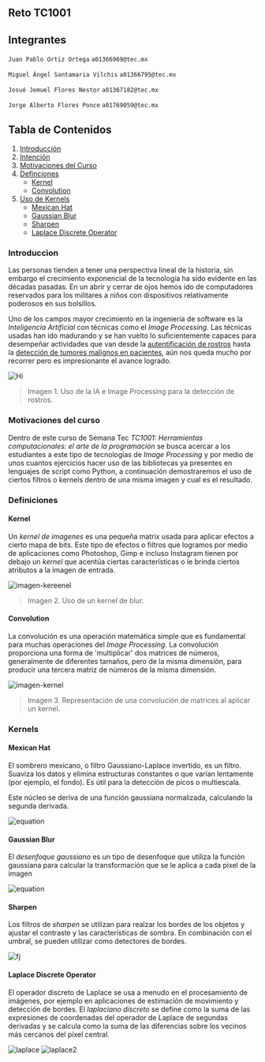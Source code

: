 ## Reto TC1001
## Integrantes

`Juan Pablo Ortiz Ortega`
`a01366969@tec.mx`

`Miguel Ángel Santamaria Vilchis`
`a01366795@tec.mx`

`Josué Jemuel Flores Nestor`
`a01367182@tec.mx`

`Jorge Alberto Flores Ponce`
`a01769059@tec.mx`



## Tabla de Contenidos

1. [Introducción](#Introduccion)
2. [Intención](#Intencion)
3. [Motivaciones del Curso](#Motivaciones)
4. [Definciones](#Definiciones)
   - [Kernel](#Kernel)
   - [Convolution](#Convolution)
6. [Uso de Kernels](#Uso-de-Kernels)
   - [Mexican Hat](#Mexican-Hat)
   - [Gaussian Blur](#Gaussian-Blur)
   - [Sharpen](#Sharpen)
   - [Laplace Discrete Operator](#Laplace-Discrete-Operator)


### Introduccion

Las personas tienden a tener una perspectiva lineal de la historia, sin embargo el crecimiento exponencial de la tecnología ha sido evidente en las décadas pasadas. En un abrir y cerrar de ojos hemos ido de computadores reservados para los militares a niños con dispositivos relativamente poderosos en sus bolsillos. 

Uno de los campos mayor crecimiento en la ingeniería de software es la _Inteligencia Artificial_ con técnicas como el _Image Processing_. Las técnicas usadas han ido madurando y se han vuelto lo suficientemente capaces para desempeñar actividades que van desde la [autentificación de rostros](https://www.cnet.com/news/politics/in-china-facial-recognition-public-shaming-and-control-go-hand-in-hand/) hasta la [detección de tumores malignos en pacientes](https://www.nature.com/articles/d41586-020-03157-9), aún nos queda mucho por recorrer pero es impresionante el avance logrado.

![Hi](https://miro.medium.com/max/503/1*hqbYnsyjfRcceQqrR_HOyA.jpeg)

> Imagen 1. Uso de la IA e Image Processing para la detección de rostros.


### Motivaciones del curso
Dentro de este curso de Semana Tec *TC1001: Herramientas computacionales: el arte de la programación* se busca acercar a los estudiantes a este tipo de tecnologías de _Image Processing_ y por medio de unos cuantos ejercicios hacer uso de las bibliotecas ya presentes en lenguajes de script como Python, a continuación demostraremos el uso de ciertos filtros o kernels dentro de una misma imagen y cual es el resultado.

### Definiciones

#### Kernel 
Un *kernel de imagenes* es una pequeña matrix usada para aplicar efectos a cierto mapa de bits. Este tipo de efectos o filtros que logramos por medio de aplicaciones como Photoshop, Gimp e incluso Instagram tienen por debajo un *kernel* que acentúa ciertas características o le brinda ciertos atributos a la imagen de entrada.

![imagen-kereenel](https://muthu.co/wp-content/uploads/2019/08/gaussian.png)
> Imagen 2. Uso de un kernel de blur.

#### Convolution
La convolución es una operación matemática simple que es fundamental para muchas operaciones del _Image Processing_. La convolución proporciona una forma de 'multiplicar' dos matrices de números, generalmente de diferentes tamaños, pero de la misma dimensión, para producir una tercera matriz de números de la misma dimensión.


![imagen-kernel](https://miro.medium.com/max/1010/1*jIv2CLxdXsxvx60Urc11Tw.png)
> Imagen 3. Representación de una convolución de matrices al aplicar un kernel.

### Kernels
#### Mexican Hat
El sombrero mexicano, o filtro Gaussiano-Laplace invertido, es un filtro. Suaviza los datos y elimina estructuras constantes o que varían lentamente (por ejemplo, el fondo). Es útil para la detección de picos o multiescala.

Este núcleo se deriva de una función gaussiana normalizada, calculando la segunda derivada.

![equation](https://wikimedia.org/api/rest_v1/media/math/render/svg/7b49f9d3dd22b89089086f95782e6eb4355a537a)

#### Gaussian Blur

El *desenfoque gaussiano* es un tipo de desenfoque que utiliza la función gaussiana para calcular la transformación que se le aplica a cada pixel de la imagen

![equation](https://wikimedia.org/api/rest_v1/media/math/render/svg/6717136818f2166eba2db0cfc915d732add9c64f)


#### Sharpen
Los filtros de *sharpen* se utilizan para realzar los bordes de los objetos y ajustar el contraste y las características de sombra. En combinación con el umbral, se pueden utilizar como detectores de bordes.

![fj](https://wikimedia.org/api/rest_v1/media/math/render/svg/beb8b9a493e8b9cf5deccd61bd845a59ea2e62cc)


#### Laplace Discrete Operator
El operador discreto de Laplace se usa a menudo en el procesamiento de imágenes, por ejemplo en aplicaciones de estimación de movimiento y detección de bordes. El *laplaciano discreto* se define como la suma de las expresiones de coordenadas del operador de Laplace de segundas derivadas y se calcula como la suma de las diferencias sobre los vecinos más cercanos del píxel central.

![laplace](https://wikimedia.org/api/rest_v1/media/math/render/svg/a80b8e15783ab0ab2c7ec21f4c2a3e13b496d12a)
![laplace2](https://wikimedia.org/api/rest_v1/media/math/render/svg/76993134124e148ac5337427db2fbc926c60da04)



